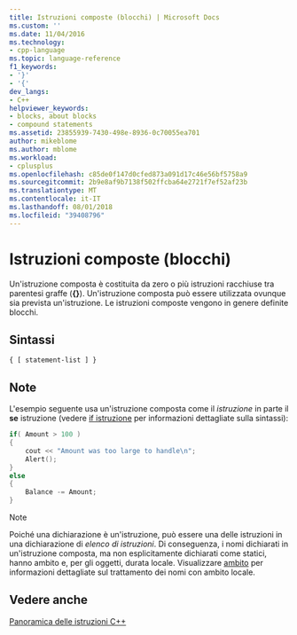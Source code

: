 ```yaml
---
title: Istruzioni composte (blocchi) | Microsoft Docs
ms.custom: ''
ms.date: 11/04/2016
ms.technology:
- cpp-language
ms.topic: language-reference
f1_keywords:
- '}'
- '{'
dev_langs:
- C++
helpviewer_keywords:
- blocks, about blocks
- compound statements
ms.assetid: 23855939-7430-498e-8936-0c70055ea701
author: mikeblome
ms.author: mblome
ms.workload:
- cplusplus
ms.openlocfilehash: c85de0f147d0cfed873a091d17c46e56bf5758a9
ms.sourcegitcommit: 2b9e8af9b7138f502ffcba64e2721f7ef52af23b
ms.translationtype: MT
ms.contentlocale: it-IT
ms.lasthandoff: 08/01/2018
ms.locfileid: "39408796"
---
```

# <a name="compound-statements-blocks"></a>Istruzioni composte (blocchi)
Un'istruzione composta è costituita da zero o più istruzioni racchiuse tra parentesi graffe (**{}**). Un'istruzione composta può essere utilizzata ovunque sia prevista un'istruzione. Le istruzioni composte vengono in genere definite blocchi.  
  
## <a name="syntax"></a>Sintassi  
  
```  
{ [ statement-list ] }  
```  
  
## <a name="remarks"></a>Note  
 L'esempio seguente usa un'istruzione composta come il *istruzione* in parte il **se** istruzione (vedere [if istruzione](../cpp/if-else-statement-cpp.md) per informazioni dettagliate sulla sintassi):  
  
```cpp 
if( Amount > 100 )  
{  
    cout << "Amount was too large to handle\n";  
    Alert();  
}  
else  
{
    Balance -= Amount;  
}
```  
  
> [!NOTE]
>  Poiché una dichiarazione è un'istruzione, può essere una delle istruzioni in una dichiarazione di *elenco di istruzioni*. Di conseguenza, i nomi dichiarati in un'istruzione composta, ma non esplicitamente dichiarati come statici, hanno ambito e, per gli oggetti, durata locale. Visualizzare [ambito](../cpp/scope-visual-cpp.md) per informazioni dettagliate sul trattamento dei nomi con ambito locale.  
  
## <a name="see-also"></a>Vedere anche  
 [Panoramica delle istruzioni C++](../cpp/overview-of-cpp-statements.md)